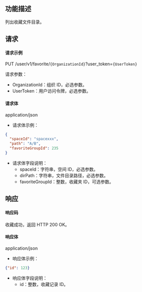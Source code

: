 ## 功能描述

列出收藏文件目录。


## 请求

#### 请求示例

PUT /user/v1/favorite/`{OrganizationId}`?user_token=`{UserToken}`

请求参数：
- OrganizationId：组织 ID，必选参数。
- UserToken：用户访问令牌，必选参数。
  
#### 请求体

application/json

- 请求体示例：
```json
{
  "spaceId": "spacexxx",
  "path": "A/B",
  "favoriteGroupId": 235
}
```
- 请求体字段说明：
  - spaceId：字符串，空间 ID，必选参数。
  - dirPath：字符串，文件目录路径，必选参数。
  - favoriteGroupId：整数，收藏夹 ID，可选参数。

## 响应

#### 响应码

收藏成功，返回 HTTP 200 OK。

#### 响应体

application/json

- 响应体示例：
```json
{"id": 123}
```
- 响应体字段说明：
    - id：整数，收藏记录 ID。
